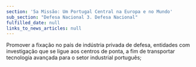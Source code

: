 ```yaml
---
section: '5a Missão: Um Portugal Central na Europa e no Mundo'
sub_section: "Defesa Nacional 3. Defesa Nacional"
fulfilled_date: null
links_to_news_articles: null
---
```


Promover a fixação no país de indústria privada de defesa, entidades com investigação que se ligue aos centros de ponta, a fim de transportar tecnologia avançada para o setor industrial português;